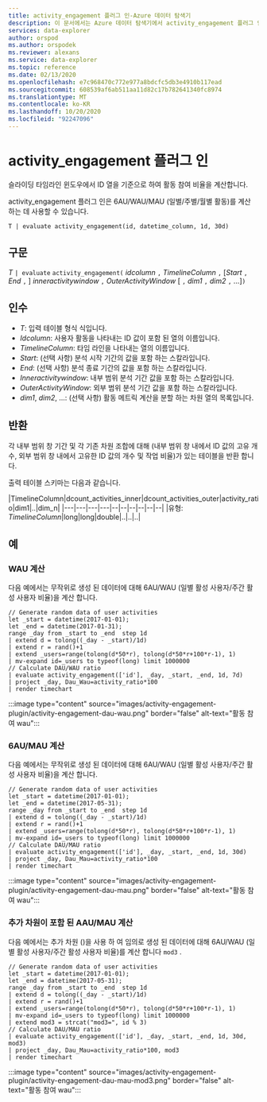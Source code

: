 ```yaml
---
title: activity_engagement 플러그 인-Azure 데이터 탐색기
description: 이 문서에서는 Azure 데이터 탐색기에서 activity_engagement 플러그 인을 설명 합니다.
services: data-explorer
author: orspod
ms.author: orspodek
ms.reviewer: alexans
ms.service: data-explorer
ms.topic: reference
ms.date: 02/13/2020
ms.openlocfilehash: e7c968470c772e977a8bdcfc5db3e4910b117ead
ms.sourcegitcommit: 608539af6ab511aa11d82c17b782641340fc8974
ms.translationtype: MT
ms.contentlocale: ko-KR
ms.lasthandoff: 10/20/2020
ms.locfileid: "92247096"
---
```

# <a name="activity_engagement-plugin"></a>activity_engagement 플러그 인

슬라이딩 타임라인 윈도우에서 ID 열을 기준으로 하여 활동 참여 비율을 계산합니다.

activity_engagement 플러그 인은 6AU/WAU/MAU (일별/주별/월별 활동)를 계산 하는 데 사용할 수 있습니다.

```kusto
T | evaluate activity_engagement(id, datetime_column, 1d, 30d)
```

## <a name="syntax"></a>구문

*T* `| evaluate` `activity_engagement(` *idcolumn* `,` *TimelineColumn* `,` [*Start* `,` *End* `,` ] *inneractivitywindow* `,` *OuterActivityWindow* [ `,` *dim1* `,` *dim2* `,` ...]`)`

## <a name="arguments"></a>인수

* *T*: 입력 테이블 형식 식입니다.
* *Idcolumn*: 사용자 활동을 나타내는 ID 값이 포함 된 열의 이름입니다. 
* *TimelineColumn*: 타임 라인을 나타내는 열의 이름입니다.
* *Start*: (선택 사항) 분석 시작 기간의 값을 포함 하는 스칼라입니다.
* *End*: (선택 사항) 분석 종료 기간의 값을 포함 하는 스칼라입니다.
* *Inneractivitywindow*: 내부 범위 분석 기간 값을 포함 하는 스칼라입니다.
* *OuterActivityWindow*: 외부 범위 분석 기간 값을 포함 하는 스칼라입니다.
* *dim1*, *dim2*, ...: (선택 사항) 활동 메트릭 계산을 분할 하는 차원 열의 목록입니다.

## <a name="returns"></a>반환

각 내부 범위 창 기간 및 각 기존 차원 조합에 대해 (내부 범위 창 내에서 ID 값의 고유 개수, 외부 범위 창 내에서 고유한 ID 값의 개수 및 작업 비율)가 있는 테이블을 반환 합니다.

출력 테이블 스키마는 다음과 같습니다.

|TimelineColumn|dcount_activities_inner|dcount_activities_outer|activity_ratio|dim1|..|dim_n|
|---|---|---|---|--|--|--|--|--|--|
|유형: *TimelineColumn*|long|long|double|..|..|..|


## <a name="examples"></a>예

### <a name="dauwau-calculation"></a>WAU 계산

다음 예에서는 무작위로 생성 된 데이터에 대해 6AU/WAU (일별 활성 사용자/주간 활성 사용자 비율)을 계산 합니다.

<!-- csl: https://help.kusto.windows.net:443/Samples -->
```kusto
// Generate random data of user activities
let _start = datetime(2017-01-01);
let _end = datetime(2017-01-31);
range _day from _start to _end  step 1d
| extend d = tolong((_day - _start)/1d)
| extend r = rand()+1
| extend _users=range(tolong(d*50*r), tolong(d*50*r+100*r-1), 1) 
| mv-expand id=_users to typeof(long) limit 1000000
// Calculate DAU/WAU ratio
| evaluate activity_engagement(['id'], _day, _start, _end, 1d, 7d)
| project _day, Dau_Wau=activity_ratio*100 
| render timechart 
```

:::image type="content" source="images/activity-engagement-plugin/activity-engagement-dau-wau.png" border="false" alt-text="활동 참여 wau":::

### <a name="daumau-calculation"></a>6AU/MAU 계산

다음 예에서는 무작위로 생성 된 데이터에 대해 6AU/WAU (일별 활성 사용자/주간 활성 사용자 비율)을 계산 합니다.

<!-- csl: https://help.kusto.windows.net:443/Samples -->
```kusto
// Generate random data of user activities
let _start = datetime(2017-01-01);
let _end = datetime(2017-05-31);
range _day from _start to _end  step 1d
| extend d = tolong((_day - _start)/1d)
| extend r = rand()+1
| extend _users=range(tolong(d*50*r), tolong(d*50*r+100*r-1), 1) 
| mv-expand id=_users to typeof(long) limit 1000000
// Calculate DAU/MAU ratio
| evaluate activity_engagement(['id'], _day, _start, _end, 1d, 30d)
| project _day, Dau_Mau=activity_ratio*100 
| render timechart 
```

:::image type="content" source="images/activity-engagement-plugin/activity-engagement-dau-mau.png" border="false" alt-text="활동 참여 wau":::

### <a name="daumau-calculation-with-additional-dimensions"></a>추가 차원이 포함 된 AAU/MAU 계산

다음 예에서는 추가 차원 ()을 사용 하 여 임의로 생성 된 데이터에 대해 6AU/WAU (일별 활성 사용자/주간 활성 사용자 비율)를 계산 합니다 `mod3` .

<!-- csl: https://help.kusto.windows.net:443/Samples -->
```kusto
// Generate random data of user activities
let _start = datetime(2017-01-01);
let _end = datetime(2017-05-31);
range _day from _start to _end  step 1d
| extend d = tolong((_day - _start)/1d)
| extend r = rand()+1
| extend _users=range(tolong(d*50*r), tolong(d*50*r+100*r-1), 1) 
| mv-expand id=_users to typeof(long) limit 1000000
| extend mod3 = strcat("mod3=", id % 3)
// Calculate DAU/MAU ratio
| evaluate activity_engagement(['id'], _day, _start, _end, 1d, 30d, mod3)
| project _day, Dau_Mau=activity_ratio*100, mod3 
| render timechart 
```

:::image type="content" source="images/activity-engagement-plugin/activity-engagement-dau-mau-mod3.png" border="false" alt-text="활동 참여 wau":::
